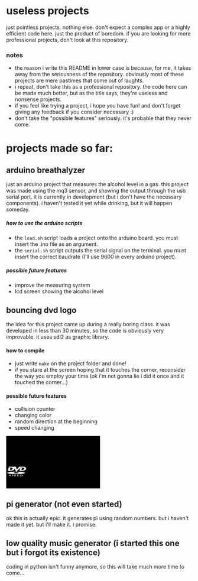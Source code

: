 # useless projects
just pointless projects. nothing else. don't expect a complex app or a highly efficient code here. just the product of boredom. if you are looking for more professional projects, don't look at this repository.
### notes
- the reason i write this README in lower case is because, for me, it takes away from the seriousness of the repository. obviously most of these projects are mere pastimes that come out of laughts.
- i repeat, don't take this as a professional repository. the code here can be made much better, but as the title says, they're useless and nonsense projects.
- if you feel like trying a project, i hope you have fun! and don't forget giving any feedback if you consider necessary :)
- don't take the "possible features" seriously. it's probable that they never come.

# projects made so far:
## arduino breathalyzer
just an arduino project that measures the alcohol level in a gas. this project was made using the mq3 sensor, and showing the output through the usb serial port. it is currently in development (but i don't have the necessary components). i haven't tested it yet while drinking, but it will happen someday.
##### how to use the arduino scripts
- the `load.sh` script loads a project onto the arduino board. you must insert the .ino file as an argument.
- the `serial.sh` script outputs the serial signal on the terminal. you must insert the correct baudrate (I'll use 9600 in every arduino project).
##### possible future features
- improve the measuring system
- lcd screen showing the alcohol level

## bouncing dvd logo
the idea for this project came up during a really boring class. it was developed in less than 30 minutes, so the code is obviously very improvable. it uses sdl2 as graphic library.

#### how to compile
- just write `make` on the project folder and done! 
- if you stare at the screen hoping that it touches the corner, reconsider the way you employ your time (ok i'm not gonna lie i did it once and it touched the corner...)
#### possible future features
- collision counter
- changing color
- random direction at the beginning
- speed changing


<a href="url"><img src="dvd/demo.gif" align="center" height="142" width="254"></a>


## pi generator (not even started)
ok this is actually epic. it generates pi using random numbers. but i haven't made it yet. but i'll make it. i promise.

## low quality music generator (i started this one but i forgot its existence)
coding in python isn't funny anymore, so this will take much more time to come...
